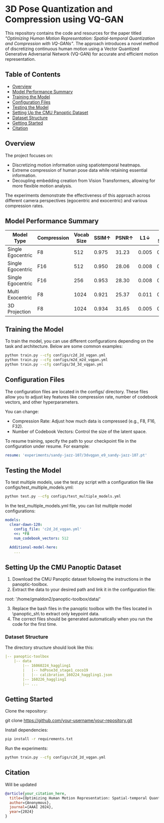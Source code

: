 # 3D Pose Quantization and Compression using VQ-GAN

This repository contains the code and resources for the paper titled *"Optimizing Human Motion Representation: Spatial-temporal Quantization and Compression with VQ-GANs"*. The approach introduces a novel method of discretizing continuous human motion using a Vector Quantized Generative Adversarial Network (VQ-GAN) for accurate and efficient motion representation.

## Table of Contents
- [Overview](#overview)
- [Model Performance Summary](#model-performance-summary)
- [Training the Model](#training-the-model)
- [Configuration Files](#configuration-files)
- [Testing the Model](#testing-the-model)
- [Setting Up the CMU Panoptic Dataset](#setting-up-the-cmu-panoptic-dataset)
- [Dataset Structure](#dataset-structure)
- [Getting Started](#getting-started)
- [Citation](#citation)

## Overview

The project focuses on:
- Discretizing motion information using spatiotemporal heatmaps.
- Extreme compression of human pose data while retaining essential information.
- Decoupling embedding creation from Vision Transformers, allowing for more flexible motion analysis.

The experiments demonstrate the effectiveness of this approach across different camera perspectives (egocentric and exocentric) and various compression rates.

## Model Performance Summary

| Model Type         | Compression | Vocab Size | SSIM↑ | PSNR↑ | L1↓ | T-Std↓ | Q-Loss↓ |
|-------------------|-------------|------------|-------|-------|------|--------|---------|
| Single Egocentric | F8          | 512        | 0.975 | 31.23 | 0.005| 0.212  | 0.0013  |
| Single Egocentric | F16         | 512        | 0.950 | 28.06 | 0.008| 0.217  | 0.0033  |
| Single Egocentric | F16         | 256        | 0.953 | 28.30 | 0.008| 0.217  | 0.0034  |
| Multi Exocentric  | F8          | 1024       | 0.921 | 25.37 | 0.011| 0.230  | 0.0037  |
| 3D Projection     | F8          | 1024       | 0.934 | 31.65 | 0.005| 0.151  | 0.0014  |

## Training the Model

To train the model, you can use different configurations depending on the task and architecture. Below are some common examples:

```bash
python train.py --cfg configs/c2d_2d_vqgan.yml
python train.py --cfg configs/m2d_m2d_vqgan.yml
python train.py --cfg configs/3d_3d_vqgan.yml
```

## Configuration Files
The configuration files are located in the configs/ directory. These files allow you to adjust key features like compression rate, number of codebook vectors, and other hyperparameters.

You can change:
- Compression Rate: Adjust how much data is compressed (e.g., F8, F16, F32).
- Number of Codebook Vectors: Control the size of the latent space.

To resume training, specify the path to your checkpoint file in the configuration under resume. For example:

```yaml
resume: 'experiments/sandy-jazz-107/3dvqgan_e9_sandy-jazz-107.pt'
```

## Testing the Model
To test multiple models, use the test.py script with a configuration file like configs/test_multiple_models.yml:

```bash
python test.py --cfg configs/test_multiple_models.yml
```

In the test_multiple_models.yml file, you can list multiple model configurations:

```yaml
models:
  clear-dawn-120:
    config_file: 'c2d_2d_vqgan.yml'
    <<: *F8
    num_codebook_vectors: 512
  
  Additional-model-here:
    ...
```

## Setting Up the CMU Panoptic Dataset
1. Download the CMU Panoptic dataset following the instructions in the panoptic-toolbox.
2. Extract the data to your desired path and link it in the configuration file:

root: '/home/gmaldon2/panoptic-toolbox/data/'

3. Replace the bash files in the panoptic toolbox with the files located in \panoptic_sh\ to extract only keypoint data.
4. The correct files should be generated automatically when you run the code for the first time.

### Dataset Structure
The directory structure should look like this:

```yaml
|-- panoptic-toolbox
    |-- data
        |-- 16060224_haggling1
        |   |-- hdPose3d_stage1_coco19
        |   |-- calibration_160224_haggling1.json
        |-- 160226_haggling1  
        |-- ...
```

## Getting Started
Clone the repository:

git clone https://github.com/your-username/your-repository.git

Install dependencies:

```bash
pip install -r requirements.txt
```

Run the experiments:

```bash
python train.py --cfg configs/c2d_2d_vqgan.yml
```

## Citation

Will be updated

```bibtex
@article{your_citation_here,
  title={Optimizing Human Motion Representation: Spatial-temporal Quantization and Compression with VQ-GANs},
  author={Anonymous},
  journal={AAAI 2024},
  year={2024}
}
```